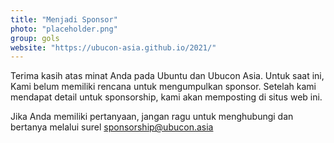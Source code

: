 ```yaml
---
title: "Menjadi Sponsor"
photo: "placeholder.png"
group: gols
website: "https://ubucon-asia.github.io/2021/"
---
```

Terima kasih atas minat Anda pada Ubuntu dan Ubucon Asia.
Untuk saat ini, Kami belum memiliki rencana untuk mengumpulkan sponsor.
Setelah kami mendapat detail untuk sponsorship, kami akan memposting di situs web ini.

Jika Anda memiliki pertanyaan, jangan ragu untuk menghubungi dan bertanya melalui surel sponsorship@ubucon.asia